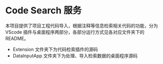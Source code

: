 <!--
 * @Description:
 * @Version: 2.0
 * @Autor: xrzhang03
 * @Date: 2021-08-20 13:21:30
 * @LastEditors: xrzhang03
 * @LastEditTime: 2021-08-20 13:25:09
-->

# Code Search 服务

本项目提供了项目工程代码导入，根据注释等信息检索相关代码的功能，分为 VScode 插件与桌面程序两部分，各部分运行方式见各对应文件夹下的 README。

- Extension 文件夹下为代码检索插件的源码
- DataInputApp 文件夹下为处理、导入检索数据的桌面程序源码
